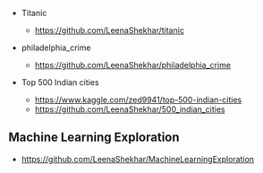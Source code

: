
- Titanic 
  * https://github.com/LeenaShekhar/titanic
  
- philadelphia_crime
  * https://github.com/LeenaShekhar/philadelphia_crime
  
- Top 500 Indian cities
  * https://www.kaggle.com/zed9941/top-500-indian-cities
  * https://github.com/LeenaShekhar/500_indian_cities
  
  
  
  
 ## Machine Learning Exploration
 
 - https://github.com/LeenaShekhar/MachineLearningExploration
 
